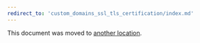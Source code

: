 ```yaml
---
redirect_to: 'custom_domains_ssl_tls_certification/index.md'
---
```


This document was moved to [another location](custom_domains_ssl_tls_certification/index.md).
